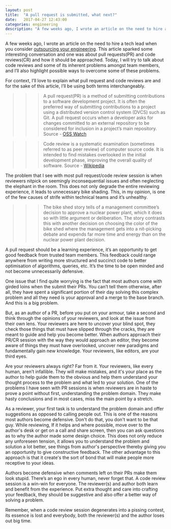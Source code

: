 ```yaml
---
layout: post
title:  "A pull request is submitted, what next?"
date:   2017-04-27 12:43:00
categories: engineering
description: "A few weeks ago, I wrote an article on the need to hire a tech lead when you consider outsourcing your engineering. This article sparked some interesting conversation and one was about pull requests(PR) and code reviews(CR) and how it should be approached"
---
```

A few weeks ago, I wrote an article on the need to hire a tech lead when you consider [outsourcing your engineering](http://cyberomin.github.io/tech/2017/04/03/before-you-outsource.html). This article sparked some interesting conversation and one was about pull requests(PR) and code reviews(CR) and how it should be approached. Today, I will try to talk about code reviews and some of its inherent problems amongst team members, and I’ll also highlight possible ways to overcome some of these problems. 

For context, I’ll love to explain what pull request and code reviews are and for the sake of this article, I’ll be using both terms interchangeably.

>>> A pull request(PR) is a method of submitting contributions to a software development project. It is often the preferred way of submitting contributions to a project using a distributed version control system (DVCS) such as Git. A pull request occurs when a developer asks for changes committed to an external repository to be considered for inclusion in a project’s main repository. Source - [OSS Watch](http://oss-watch.ac.uk/resources/pullrequest)

>>> Code review is a systematic examination (sometimes referred to as peer review) of computer source code. It is intended to find mistakes overlooked in the initial development phase, improving the overall quality of software. Source - [Wikipedia](https://en.wikipedia.org/wiki/Code_review)

The problem that I see with most pull request/code review session is when reviewers nitpick on seemingly inconsequential issues and often neglecting the elephant in the room. This does not only degrade the entire reviewing experience, it leads to unnecessary bike shading. This, in my opinion, is one of the few causes of strife within technical teams and it’s unhealthy. 

>>> The bike shed story tells of a management committee’s decision to approve a nuclear power plant, which it does so with little argument or deliberation.  The story contrasts this with another decision on choosing the color of the bike shed where the management gets into a nit-picking debate and expends far more time and energy than on the nuclear power plant decision.

A pull request should be a learning experience, it’s an opportunity to get good feedback from trusted team members. This feedback could range anywhere from writing more structured and succinct code to better optimisation of algorithms, queries, etc. It’s the time to be open minded and not become unnecessarily defensive. 

One issue that I find quite worrying is the fact that most authors come with girded loins when the submit their PRs. You can’t tell them otherwise, after all, they have spent a significant portion of their day solving this complex problem and all they need is your approval and a merge to the base branch. And this is a big problem.

But, as an author of a PR, before you put on your armour, take a second and think through the opinions of your reviewers, and look at the issue from their own lens. Your reviewers are here to uncover your blind spot, they check those things that must have slipped through the cracks, they are meant to guide and help you become better. When authors approach their PR/CR session with the way they would approach an editor, they become aware of things they must have overlooked, uncover new paradigms and fundamentally gain new knowledge. Your reviewers, like editors, are your third eyes. 

Are your reviewers always right? Far from it. Your reviewers, like every human, aren’t infallible. They will make mistakes, and it's your place as the author to help guide them to the obvious and help them understand your thought process to the problem and what led to your solution. One of the problems I have seen with PR sessions is when reviewers are in haste to prove a point without first, understanding the problem domain. They make hasty conclusions and in most cases, miss the main point by a stretch. 

As a reviewer, your first task is to understand the problem domain and offer suggestions as opposed to calling people out. This is one of the reasons most authors become defensive. Don't do that, you don't want to be that guy. While reviewing, If it helps and where possible, move over to the author's desk or get on a call and share screen, then you can ask questions as to why the author made some design choice. This does not only reduce any unforeseen tension, it allows you to understand the problem and solution a lot better, see things from author's perspective thereby giving you an opportunity to give constructive feedback. The other advantage to this approach is that it create's the sort of bond that will make people more receptive to your ideas. 

Authors become defensive when comments left on their PRs make them look stupid. There’s an ego in every human, never forget that. A code review session is a win-win for everyone. The reviewer(s) and author both learn and benefit from the experience. Put extra thought and care into crafting your feedback, they should be suggestive and also offer a better way of solving a problem.  

Remember, when a code review session degenerates into a pissing contest, its essence is lost and everybody, both the reviewer(s) and the author loses out big time. 